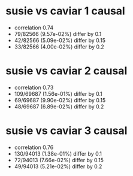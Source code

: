 # susie vs caviar  1 causal

- correlation 0.74
- 79/82566 (9.57e-02%) differ by 0.1
- 42/82566 (5.09e-02%) differ by 0.15
- 33/82566 (4.00e-02%) differ by 0.2


# susie vs caviar  2 causal

- correlation 0.73
- 109/69687 (1.56e-01%) differ by 0.1
- 69/69687 (9.90e-02%) differ by 0.15
- 48/69687 (6.89e-02%) differ by 0.2


# susie vs caviar  3 causal

- correlation 0.76
- 130/94013 (1.38e-01%) differ by 0.1
- 72/94013 (7.66e-02%) differ by 0.15
- 49/94013 (5.21e-02%) differ by 0.2


